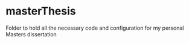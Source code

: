 # masterThesis
Folder to hold all the necessary code and configuration for my personal Masters dissertation
